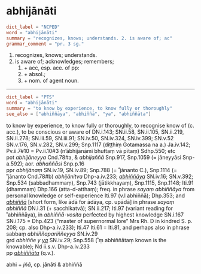# abhijānāti

``` toml
dict_label = "NCPED"
word = "abhijānāti"
summary = "recognizes, knows; understands. 2. is aware of; ac"
grammar_comment = "pr. 3 sg."
```

1. recognizes, knows; understands.
2. is aware of; acknowledges; remembers;
   1. \+ acc, esp. ace. of pp:
   2. \+ absol.;
   3. \+ nom. of agent noun.

--------------------

``` toml
dict_label = "PTS"
word = "abhijānāti"
summary = "to know by experience, to know fully or thoroughly"
see_also = ["abhiññāya", "abhiññā", "ya", "abhiññāta"]
```

to know by experience, to know fully or thoroughly, to recognise know of (c. acc.), to be conscious or aware of DN.i.143; SN.ii.58, SN.ii.105, SN.ii.219, SN.ii.278; SN.iii.59, SN.iii.91; SN.iv.50, SN.iv.324, SN.iv.399; SN.v.52 SN.v.176, SN.v.282, SN.v.299; Snp.1117 (diṭṭhiṃ Gotamassa na a.) Ja.iv.142; Pv.ii.7#10 = Pv.ii.10#3 (n’ābhijānāmi bhuttaṃ vā pītaṃ) Sdhp.550; etc  
pot *abhijāneyya* Cnd.78#a, & *abhijaññā* Snp.917, Snp.1059 (= jāneyyāsi Snp\-a.592); aor. *abhaññāsi* Snp.p.16  
ppr *abhijānaṃ* SN.iv.19, SN.iv.89; Snp.788 (= ˚jānanto C.), Snp.1114 (= ˚jānanto Cnd.78#b) *abhijānitva* Dhp\-a.iv.233; *[abhiññāya](abhiññāya.md)* SN.iv.16; SN.v.392; Snp.534 (sabbadhammaṃ), Snp.743 (jātikkhayaṃ), Snp.1115, Snp.1148; Iti.91 (dhammaṃ) Dhp.166 (atta\-d\-atthaṃ); freq. in phrase *sayaṃ abhiññāya* from personal knowledge or self\-experience Iti.97 (v.l abhiññā); Dhp.353; and *[abhiññā](abhiññā.md)* [short form, like ādā for ādāya, cp. upādā] in phrase *sayaṃ abhiññā* DN.i.31 (\+ sacchikatvā); SN.ii.217; Iti.97 (variant reading for ˚abhiññāya), in *abhiññā\-vosita* perfected by highest knowledge SN.i.167 SN.i.175 = Dhp.423 (“master of supernormal lore” Mrs Rh. D in kindred S. p. 208; cp. also Dhp\-a.iv.233); Iti.47 Iti.61 = Iti.81, and perhaps also in phrase sabbaṃ *abhiññapariññeyya* SN.iv.29  
grd *abhiññe* *y* *[ya](ya.md)* SN.iv.29; Snp.558 (˚ṃ abhiññātaṃ known is the knowable); Nd ii.s.v. Dhp\-a.iv.233  
pp *[abhiññāta](abhiññāta.md)* (q.v.).

abhi \+ *jñā*, cp. jānāti & abhiññā

